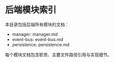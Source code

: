 # 后端模块索引

本目录包括后端所有模块的文档：

- manager: manager.md
- event-bus: event-bus.md
- persistence: persistence.md

每个模块文档包含职责、主要文件路径引用与实现细节。